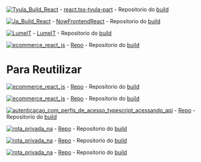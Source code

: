 

[![Tyula_Build_React](https://img.shields.io/badge/Tyula_Build_React-blue?style=for-the-badge)](https://662809504b7087007b279312--shimmering-arithmetic-ae63ed.netlify.app/) -  [react.tsx-tyula-part](https://github.com/Catson28/react.tsx-tyula-part) - Repositorio do [build](https://github.com/Catson28/Netlify_Tyula-salon_frontend)


[![Ja_Build_React](https://img.shields.io/badge/Ja_Build_React-red?style=for-the-badge)](https://jasoftware.netlify.app/) -  [NowFrontendReact](https://github.com/Catson28/NowFrontendReact) - Repositorio do [build](https://github.com/Catson28/BuildedNowFrontendReact)


[![LumeIT](https://img.shields.io/badge/LumeIT-magenta?style=for-the-badge)](https://lumeit.netlify.app/) -  [LumeIT](https://github.com/Catson28/LumeIT) - Repositorio do [build](https://github.com/Catson28/Build-LumeIT)


[![ecommerce_react_js](https://img.shields.io/badge/ecommerce_react_js-yellow?style=for-the-badge)](https://lumeit.netlify.app/) -  [Repo](https://github.com/Catson28/ecommerce-react-js) - Repositorio do [build]()


# Para Reutilizar

[![ecommerce_react_js](https://img.shields.io/badge/rota_privada_na-autenticacao_typescript-navi?style=for-the-badge)](https://github.com/Catson28/react-typescript-privatedroute-login) -  [Repo](https://github.com/Catson28/react-typescript-privatedroute-login) - Repositorio do [build]()

[![ecommerce_react_js](https://img.shields.io/badge/autenticacao_basica_com_typescript_acessando_api-green?style=for-the-badge)](https://github.com/Catson28/react_typescript_login) -  [Repo](https://github.com/Catson28/react_typescript_login) - Repositorio do [build]()


[![autenticacao_com_perfis_de_acesso_typescript_acessando_api](https://img.shields.io/badge/autenticacao_com_perfis_de_acesso_typescript_acessando_api-maroon?style=for-the-badge)](https://github.com/Catson28/react_typescript_auth_roles) -  [Repo](https://github.com/Catson28/react_typescript_auth_roles) - Repositorio do [build]()


[![rota_privada_na](https://img.shields.io/badge/rota_privada_na-autenticacao_javacript-gold?style=for-the-badge)](https://github.com/Catson28/react_javacript_login) -  [Repo](https://github.com/Catson28/react_javacript_login) - Repositorio do [build]()


[![rota_privada_na](https://img.shields.io/badge/crud_react_context_api-javascript-cyan?style=for-the-badge)](https://github.com/Catson28/crud-react-context_api) -  [Repo](https://github.com/Catson28/crud-react-context_api) - Repositorio do [build]()


[![rota_privada_na](https://img.shields.io/badge/crud_react_context_api-TYPESCRIPT-brown?style=for-the-badge)](https://github.com/Catson28/crud-react_TYPESCRIPT-context_api) -  [Repo](https://github.com/Catson28/crud-react_TYPESCRIPT-context_api) - Repositorio do [build]()